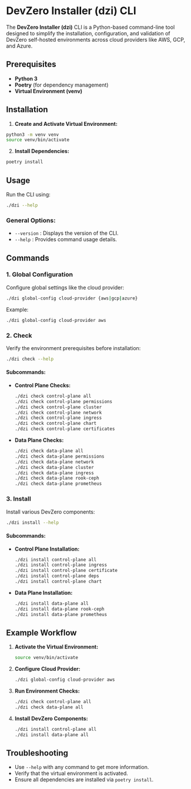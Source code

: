 # DevZero Installer (dzi) CLI

The **DevZero Installer (dzi)** CLI is a Python-based command-line tool designed to simplify the installation, configuration, and validation of DevZero self-hosted environments across cloud providers like AWS, GCP, and Azure.

## Prerequisites

- **Python 3**
- **Poetry** (for dependency management)
- **Virtual Environment (venv)**

## Installation

1. **Create and Activate Virtual Environment:**

```bash
python3 -m venv venv
source venv/bin/activate
```

2. **Install Dependencies:**

```bash
poetry install
```

## Usage

Run the CLI using:

```bash
./dzi --help
```

### General Options:
- `--version` : Displays the version of the CLI.
- `--help`    : Provides command usage details.

## Commands

### 1. **Global Configuration**

Configure global settings like the cloud provider:

```bash
./dzi global-config cloud-provider {aws|gcp|azure}
```

Example:

```bash
./dzi global-config cloud-provider aws
```

### 2. **Check**

Verify the environment prerequisites before installation:

```bash
./dzi check --help
```

#### Subcommands:
- **Control Plane Checks:**
  ```bash
  ./dzi check control-plane all
  ./dzi check control-plane permissions
  ./dzi check control-plane cluster
  ./dzi check control-plane network
  ./dzi check control-plane ingress
  ./dzi check control-plane chart
  ./dzi check control-plane certificates
  ```

- **Data Plane Checks:**
  ```bash
  ./dzi check data-plane all
  ./dzi check data-plane permissions
  ./dzi check data-plane network
  ./dzi check data-plane cluster
  ./dzi check data-plane ingress
  ./dzi check data-plane rook-ceph
  ./dzi check data-plane prometheus
  ```

### 3. **Install**

Install various DevZero components:

```bash
./dzi install --help
```

#### Subcommands:
- **Control Plane Installation:**
  ```bash
  ./dzi install control-plane all
  ./dzi install control-plane ingress
  ./dzi install control-plane certificate
  ./dzi install control-plane deps
  ./dzi install control-plane chart
  ```

- **Data Plane Installation:**
  ```bash
  ./dzi install data-plane all
  ./dzi install data-plane rook-ceph
  ./dzi install data-plane prometheus
  ```

## Example Workflow

1. **Activate the Virtual Environment:**
   ```bash
   source venv/bin/activate
   ```

2. **Configure Cloud Provider:**
   ```bash
   ./dzi global-config cloud-provider aws
   ```

3. **Run Environment Checks:**
   ```bash
   ./dzi check control-plane all
   ./dzi check data-plane all
   ```

4. **Install DevZero Components:**
   ```bash
   ./dzi install control-plane all
   ./dzi install data-plane all
   ```

## Troubleshooting

- Use `--help` with any command to get more information.
- Verify that the virtual environment is activated.
- Ensure all dependencies are installed via `poetry install`.